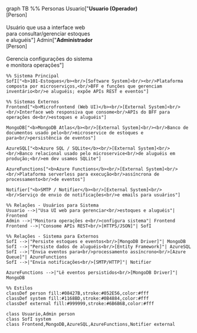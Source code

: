 graph TB
    %% Personas
    Usuario["<b>Usuario (Operador)</b><br/>[Person]<br/><br/>Usuário que usa a interface web<br/>para consultar/gerenciar estoques<br/>e aluguéis"]
    Admin["<b>Administrador</b><br/>[Person]<br/><br/>Gerencia configurações do sistema<br/>e monitora operações"]

    %% Sistema Principal
    SofI["<b>101-Estoques</b><br/>[Software System]<br/><br/>Plataforma composta por microserviços,<br/>BFF e funções que gerenciam inventário<br/>e aluguéis; expõe APIs REST e eventos"]

    %% Sistemas Externos
    Frontend["<b>Microfrontend (Web UI)</b><br/>[External System]<br/><br/>Interface web responsiva que consome<br/>APIs do BFF para operações de<br/>estoques e aluguéis"]
    
    MongoDB["<b>MongoDB Atlas</b><br/>[External System]<br/><br/>Banco de documentos usado pelo<br/>microservice de estoques e para<br/>persistência de eventos"]
    
    AzureSQL["<b>Azure SQL / SQLite</b><br/>[External System]<br/><br/>Banco relacional usado pelo microservice<br/>de aluguéis em produção;<br/>em dev usamos SQLite"]
    
    AzureFunctions["<b>Azure Functions</b><br/>[External System]<br/><br/>Plataforma serverless para execução<br/>assíncrona de processamento<br/>de eventos"]
    
    Notifier["<b>SMTP / Notifier</b><br/>[External System]<br/><br/>Serviço de envio de notificações<br/>e emails para usuários"]

    %% Relações - Usuários para Sistema
    Usuario -->|"Usa UI web para gerenciar<br/>estoques e aluguéis"| Frontend
    Admin -->|"Monitora operações e<br/>configura sistema"| Frontend
    Frontend -->|"Consome APIs REST<br/>[HTTPS/JSON]"| SofI

    %% Relações - Sistema para Externos
    SofI -->|"Persiste estoques e eventos<br/>[MongoDB Driver]"| MongoDB
    SofI -->|"Persiste dados de aluguéis<br/>[Entity Framework]"| AzureSQL
    SofI -->|"Envia eventos para<br/>processamento assíncrono<br/>[Azure Queue]"| AzureFunctions
    SofI -->|"Envia notificações<br/>[SMTP/HTTP]"| Notifier
    
    AzureFunctions -->|"Lê eventos persistidos<br/>[MongoDB Driver]"| MongoDB

    %% Estilos
    classDef person fill:#08427B,stroke:#052E56,color:#fff
    classDef system fill:#1168BD,stroke:#0B4884,color:#fff
    classDef external fill:#999999,stroke:#6B6B6B,color:#fff

    class Usuario,Admin person
    class SofI system
    class Frontend,MongoDB,AzureSQL,AzureFunctions,Notifier external